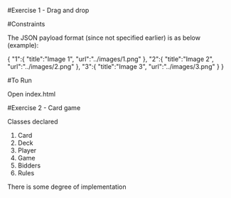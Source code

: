 #Exercise 1 - Drag and drop

#Constraints

The JSON payload format (since not specified earlier) is as below (example):

{
  "1":{
    "title":"Image 1",
    "url":"../images/1.png"
  },
  "2":{
    "title":"Image 2",
    "url":"../images/2.png"
  },
  "3":{
    "title":"Image 3",
    "url":"../images/3.png"
  }
}

#To Run

Open index.html


#Exercise 2 - Card game

Classes declared
1. Card
2. Deck
3. Player
4. Game
5. Bidders
6. Rules

There is some degree of implementation
